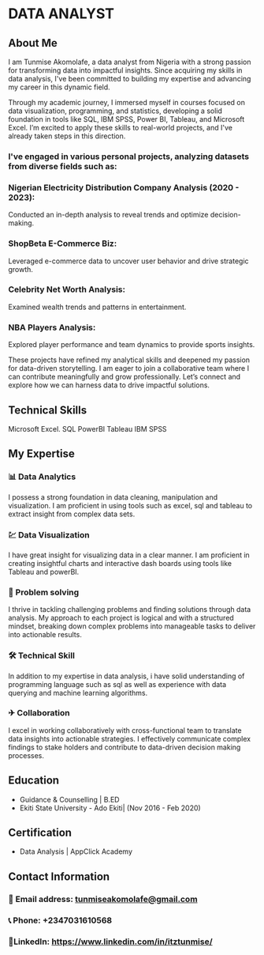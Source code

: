 # DATA ANALYST

## About Me
I am Tunmise Akomolafe, a data analyst from Nigeria with a strong passion for transforming data into impactful insights. Since acquiring my skills in data analysis, I've been committed to building my expertise and advancing my career in this dynamic field.

Through my academic journey, I immersed myself in courses focused on data visualization, programming, and statistics, developing a solid foundation in tools like SQL, IBM SPSS, Power BI, Tableau, and Microsoft Excel. I’m excited to apply these skills to real-world projects, and I've already taken steps in this direction.

### I've engaged in various personal projects, analyzing datasets from diverse fields such as:

### Nigerian Electricity Distribution Company Analysis (2020 - 2023): 
Conducted an in-depth analysis to reveal trends and optimize decision-making.
### ShopBeta E-Commerce Biz: 
Leveraged e-commerce data to uncover user behavior and drive strategic growth.
### Celebrity Net Worth Analysis: 
Examined wealth trends and patterns in entertainment.
### NBA Players Analysis: 
Explored player performance and team dynamics to provide sports insights.

These projects have refined my analytical skills and deepened my passion for data-driven storytelling. I am eager to join a collaborative team where I can contribute meaningfully and grow professionally. Let’s connect and explore how we can harness data to drive impactful solutions.

## Technical Skills
Microsoft Excel.
SQL
PowerBI
Tableau
IBM SPSS

## My Expertise

###  📊 Data Analytics
  I possess a strong foundation in data cleaning, manipulation and visualization. I am proficient in using tools such as excel, sql and tableau to extract insight from complex data sets.
  
### 💹 Data Visualization
I have great insight for visualizing data in a clear manner. I am proficient in creating insightful charts and interactive dash boards using tools like Tableau and powerBI.

### 🎤 Problem solving
I thrive in tackling challenging problems and finding solutions through data analysis. My approach to each project is logical and with a structured mindset, breaking down complex problems into manageable tasks to deliver into actionable results.

### 🛠 Technical Skill
In addition to my expertise in data analysis, i have solid understanding of programming language such as sql as well as experience with data querying and machine learning algorithms.

### ✈ Collaboration
 I excel in working collaboratively with cross-functional team to translate data insights into actionable strategies. I effectively communicate complex findings to stake holders and contribute to data-driven decision making processes.
 
## Education
- Guidance & Counselling | B.ED
- Ekiti State University - Ado Ekiti| (Nov 2016 - Feb 2020)

## Certification
- Data Analysis | AppClick Academy

 
## Contact Information
### 📧 Email address: tunmiseakomolafe@gmail.com
### 📞 Phone: +2347031610568
### 🔗LinkedIn: https://www.linkedin.com/in/itztunmise/
